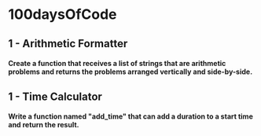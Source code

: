 # 100daysOfCode

## 1 - Arithmetic Formatter

#### Create a function that receives a list of strings that are arithmetic problems and returns the problems arranged vertically and side-by-side.

## 1 - Time Calculator

#### Write a function named "add_time" that can add a duration to a start time and return the result.
